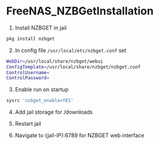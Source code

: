 # FreeNAS_NZBGetInstallation

1) Install NZBGET in jail
```bash
pkg install nzbget
```

2) In config file `/usr/local/etc/nzbget.conf` set
```bash
WebDir=/usr/local/share/nzbget/webui
ConfigTemplate=/usr/local/share/nzbget/nzbget.conf
ControlUsername=
ControlPassword=
```

3) Enable run on startup
```bash
sysrc 'nzbget_enable=YES'
```

4) Add jail storage for /downloads

5) Restart jail

6) Navigate to {jail-IP}:6789 for NZBGET web interface
